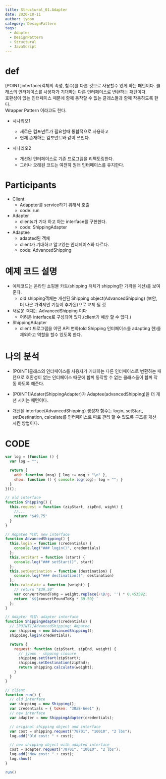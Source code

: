 ```yaml
---
title: Structural_01.Adapter
date: 2020-10-11
author: jyoon
category: DesignPattern
tags:
  - Adapter
  - DesignPattern
  - Structural
  - JavaScript
---
```


# def
  [POINT]interface(객체의 속성, 함수)를 다른 것으로 사용할수 있게 하는 패턴이다.
  클래스의 인터페이스를 사용자가 기대하는 다른 인터페이스로 변환하는 패턴이다.  
  호환성이 없는 인터페이스 때문에 함께 동작할 수 없는 클래스들과 함께 작동하도록 한다.  
  Wrapper Pattern 이라고도 한다.  
  
  * 시나리오1
      - 새로운 컴포넌트가 필요할때 통합적으로 사용하고 
      - 현재 존재하는 컴포넌트와 같이 쓰인다.

  * 시나리오2
      - 개선된 인터페이스로 기존 프로그램을 리팩토링한다. 
      - 그러나 오래된 코드는 여전히 원래 인터페이스를 유지한다.

# Participants
  * Client 
      - Adappter를 service하기 위해서 호출
      - code: run
  * Adapter
      - clients가 기대 하고 아는 interface를 구현한다. 
      - code: ShippingAdapter
  * Adaptee 
      - adapted된 객체
      - client가 기대하고 알고있는 인터페이스와 다르다.
      - code: AdvancedShipping

# 예제 코드 설명
  * 예제코드는 온라인 쇼핑몰 카트(shipping 객체가 shipping한 가격을 계산)를 보여준다.
      - old shipping객체는 개선된 Shipping object(AdvancedShipping)
      (보안, 더 나은 가격제안 기능이 추가된)으로 교체 될 것
  * 새로운 객체는 AdvancedShipping 이다 
      - 어려운 interface로 구성되어 있다.(client가 예상 할 수 없다.)
  * ShippingAdapter
      - client 프로그램을 어떤 API 변화(old Shipping 인터페이스를 adapting 한)를 제외하고 역할을 할수 있도록 한다.

# 나의 분석
  * [POINT]클래스의 인터페이스를 사용자가 기대하는 다른 인터페이스로 변환하는 패턴으로 
    호환성이 없는 인터페이스 때문에 함께 동작할 수 없는 클래스들이 함께 작동 하도록 해준다. 
  * [POINT1]Adater(ShippingAdapter)가 Adaptee(advancedShipping)을 더 개선 시키는 패턴이다. 

  * 개선된 interface(AdvancedShipping) 생성자 함수는 login, setStart, setDestination, calcalate를 인터페이스로 따로 관리 할 수 있도록 구조를 개선 시킨 방법이다.

# CODE
```js
var log = (function () {
  var log = "";

  return {
    add: function (msg) { log += msg + "\n" },
    show: function () { console.log(log); log = ""; }
  }
})();

// old interface
function Shipping() {
  this.request = function (zipStart, zipEnd, wight) {
    //...
    return "$49.75"
  }
}

// Adpatee 역할: new interface
function AdvancedShipping() {
  this.login = function (credentials) {
    console.log("### login()", credentials)
  };
  this.setStart = function (start) {
    console.log("### setStart()", start)
  };
  this.setDestination = function (destination) {
    console.log("### destination()", destination)
  };
  this.calculate = function (weight) {
    // return "$39.50"
    var convertPoundToKg = weight.replace(/\D/g, '') * 0.453592;
    return `$${convertPoundToKg * 39.50} `
  };
}

// Adapter 역할: adapter interface
function ShippingAdapter(credentials) {
  // [POINT1]AdvancedShipping: Adpatee
  var shipping = new AdvancedShipping();
  shipping.login(credentials);

  return {
    request: function (zipStart, zipEnd, weight) {
      // jyoon - shpping closure
      shipping.setStart(zipStart);
      shipping.setDestination(zipEnd);
      return shipping.calculate(weight);
    }
  }
}

// client
function run() {
  // old interface
  var shipping = new Shipping();
  var credentials = { token: "30a8-6ee1" };
  // new interface
  var adapter = new ShippingAdapter(credentials);

  // original shipping object and interface
  var cost = shipping.request("78701", "10010", "2 lbs");
  log.add("Old cost: " + cost);

  // new shipping object with adapted interface
  cost = adapter.request("78701", "10010", "2 lbs");
  log.add("New cost: " + cost);
  log.show()
}

run()
```